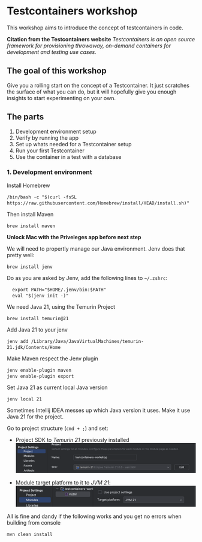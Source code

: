 # Testcontainers workshop

This workshop aims to introduce the concept of testcontainers in code. 

**Citation from the Testcontainers website**
_Testcontainers is an open source framework for provisioning throwaway, on-demand containers for development and testing use cases._

## The goal of this workshop
Give you a rolling start on the concept of a Testcontainer. It just scratches the surface of what you can do, but it will hopefully give you enough insights to start experimenting on your own.


## The parts
1. Development environment setup
1. Verify by running the app
1. Set up whats needed for a Testcontainer setup
1. Run your first Testcontainer
1. Use the container in a test with a database

### 1. Development environment

Install Homebrew
```shell 
/bin/bash -c "$(curl -fsSL https://raw.githubusercontent.com/Homebrew/install/HEAD/install.sh)"
```

Then install Maven
```shell
brew install maven
```

**Unlock Mac with the Priveleges app before next step**

We will need to propertly manage our Java environment. Jenv does that pretty well:
```shell
brew install jenv
```

Do as you are asked by Jenv, add the following lines to `~/.zshrc`:
```shell
  export PATH="$HOME/.jenv/bin:$PATH"
  eval "$(jenv init -)"
```

We need Java 21, using the Temurin Project
```shell
brew install temurin@21
```

Add Java 21 to your jenv
```shell
jenv add /Library/Java/JavaVirtualMachines/temurin-21.jdk/Contents/Home
```

Make Maven respect the Jenv plugin
```shell
jenv enable-plugin maven
jenv enable-plugin export
```

Set Java 21 as current local Java version
```shell
jenv local 21
```

Sometimes Intellij IDEA messes up which Java version it uses. Make it use Java 21 for the project. 


Go to project structure (`cmd + ;`) and set:
- Project SDK to _Temurin 21_ previously installed
![img_1.png](img_1.png)
   
- Module target platform to it to _JVM 21_:
![img.png](img.png)

All is fine and dandy if the following works and you get no errors when building from console
```shell
mvn clean install
```
